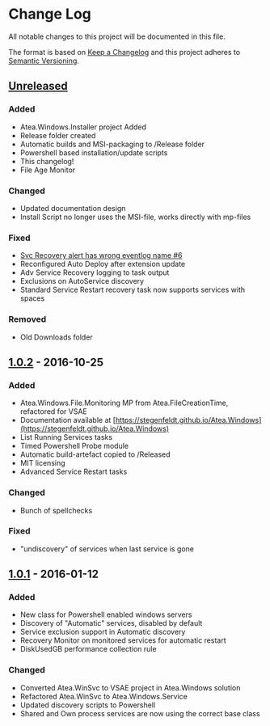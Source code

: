 # Change Log

All notable changes to this project will be documented in this file.

The format is based on [Keep a Changelog](http://keepachangelog.com/) 
and this project adheres to [Semantic Versioning](http://semver.org/).

## [Unreleased]

### Added

- Atea.Windows.Installer project Added
- Release folder created
- Automatic builds and MSI-packaging to /Release folder
- Powershell based installation/update scripts
- This changelog!
- File Age Monitor

### Changed

- Updated documentation design
- Install Script no longer uses the MSI-file, works directly with mp-files

### Fixed

- [Svc Recovery alert has wrong eventlog name #6](https://github.com/stegenfeldt/Atea.Windows/issues/6)
- Reconfigured Auto Deploy after extension update
- Adv Service Recovery logging to task output
- Exclusions on AutoService discovery
- Standard Service Restart recovery task now supports services with spaces

### Removed

- Old Downloads folder

## [1.0.2] - 2016-10-25

### Added

- Atea.Windows.File.Monitoring MP from Atea.FileCreationTime, refactored for VSAE
- Documentation available at [https://stegenfeldt.github.io/Atea.Windows](https://stegenfeldt.github.io/Atea.Windows)
- List Running Services tasks
- Timed Powershell Probe module
- Automatic build-artefact copied to /Released
- MIT licensing
- Advanced Service Restart tasks

### Changed

- Bunch of spellchecks

### Fixed

- "undiscovery" of services when last service is gone

## [1.0.1] - 2016-01-12

### Added

- New class for Powershell enabled windows servers
- Discovery of "Automatic" services, disabled by default
- Service exclusion support in Automatic discovery
- Recovery Monitor on monitored services for automatic restart
- DiskUsedGB performance collection rule

### Changed

- Converted Atea.WinSvc to VSAE project in Atea.Windows solution
- Refactored Atea.WinSvc to Atea.Windows.Service
- Updated discovery scripts to Powershell
- Shared and Own process services are now using the correct base class


[Unreleased]: https://github.com/stegenfeldt/Atea.Windows/compare/v1.0.2.0...HEAD
[1.0.2]: https://github.com/stegenfeldt/Atea.Windows/compare/1.0.1.0...v1.0.2.0
[1.0.1]: https://github.com/stegenfeldt/Atea.Windows/compare/881b4000996b2785529d79e09279262a390ba972...1.0.1.0
